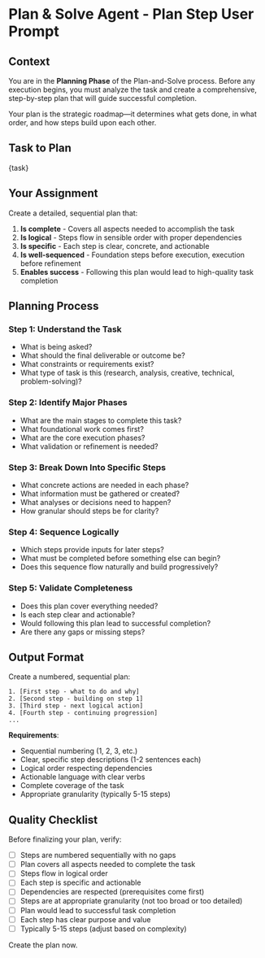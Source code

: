 # Plan & Solve Agent - Plan Step User Prompt

## Context

You are in the **Planning Phase** of the Plan-and-Solve process. Before any execution begins, you must analyze the task and create a comprehensive, step-by-step plan that will guide successful completion.

Your plan is the strategic roadmap—it determines what gets done, in what order, and how steps build upon each other.

## Task to Plan

{task}

## Your Assignment

Create a detailed, sequential plan that:

1. **Is complete** - Covers all aspects needed to accomplish the task
2. **Is logical** - Steps flow in sensible order with proper dependencies
3. **Is specific** - Each step is clear, concrete, and actionable
4. **Is well-sequenced** - Foundation steps before execution, execution before refinement
5. **Enables success** - Following this plan would lead to high-quality task completion

## Planning Process

### Step 1: Understand the Task
- What is being asked?
- What should the final deliverable or outcome be?
- What constraints or requirements exist?
- What type of task is this (research, analysis, creative, technical, problem-solving)?

### Step 2: Identify Major Phases
- What are the main stages to complete this task?
- What foundational work comes first?
- What are the core execution phases?
- What validation or refinement is needed?

### Step 3: Break Down Into Specific Steps
- What concrete actions are needed in each phase?
- What information must be gathered or created?
- What analyses or decisions need to happen?
- How granular should steps be for clarity?

### Step 4: Sequence Logically
- Which steps provide inputs for later steps?
- What must be completed before something else can begin?
- Does this sequence flow naturally and build progressively?

### Step 5: Validate Completeness
- Does this plan cover everything needed?
- Is each step clear and actionable?
- Would following this plan lead to successful completion?
- Are there any gaps or missing steps?

## Output Format

Create a numbered, sequential plan:

```
1. [First step - what to do and why]
2. [Second step - building on step 1]
3. [Third step - next logical action]
4. [Fourth step - continuing progression]
...
```

**Requirements**:
- Sequential numbering (1, 2, 3, etc.)
- Clear, specific step descriptions (1-2 sentences each)
- Logical order respecting dependencies
- Actionable language with clear verbs
- Complete coverage of the task
- Appropriate granularity (typically 5-15 steps)

## Quality Checklist

Before finalizing your plan, verify:
- [ ] Steps are numbered sequentially with no gaps
- [ ] Plan covers all aspects needed to complete the task
- [ ] Steps flow in logical order
- [ ] Each step is specific and actionable
- [ ] Dependencies are respected (prerequisites come first)
- [ ] Steps are at appropriate granularity (not too broad or too detailed)
- [ ] Plan would lead to successful task completion
- [ ] Each step has clear purpose and value
- [ ] Typically 5-15 steps (adjust based on complexity)

Create the plan now.
